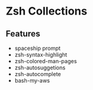 # Zsh Collections
## Features
  * spaceship prompt
  * zsh-syntax-highlight
  * zsh-colored-man-pages
  * zsh-autosuggetions
  * zsh-autocomplete
  * bash-my-aws
